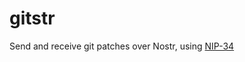 # gitstr

Send and receive git patches over Nostr, using [NIP-34](https://github.com/nostr-protocol/nips/blob/master/34.md)
